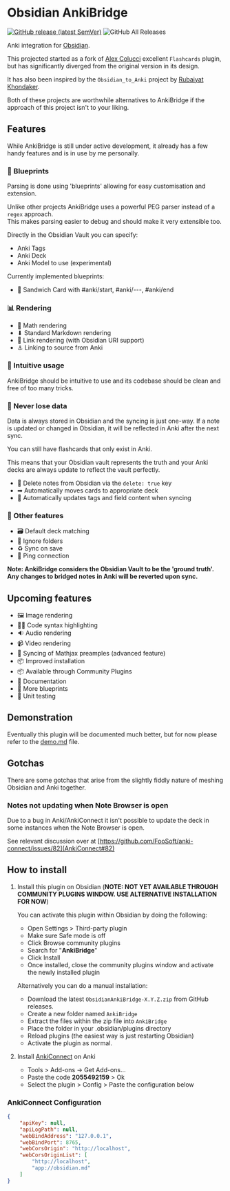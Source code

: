 # Obsidian AnkiBridge

[![GitHub release (latest SemVer)](https://img.shields.io/github/v/release/JeppeKlitgaard/ObsidianAnkiBridge?style=for-the-badge&sort=semver)](https://github.com/JeppeKlitgaard/ObsidianAnkiBridge/releases/latest)
![GitHub All Releases](https://img.shields.io/github/downloads/JeppeKlitgaard/ObsidianAnkiBridge/total?style=for-the-badge)

Anki integration for [Obsidian](https://obsidian.md/).

This projected started as a fork of [Alex Colucci](https://github.com/reuseman) excellent `Flashcards` plugin,
but has significantly diverged from the original version in its design.

It has also been inspired by the `Obsidian_to_Anki` project by [Rubaiyat Khondaker](https://github.com/Pseudonium).

Both of these projects are worthwhile alternatives to AnkiBridge if the approach of this project isn't to your liking.

## Features

While AnkiBridge is still under active development, it already has a few handy
features and is in use by me personally.
### 📘 Blueprints

Parsing is done using 'blueprints' allowing for easy customisation and extension.

Unlike other projects AnkiBridge uses a powerful PEG parser instead of a `regex` approach.  
This makes parsing easier to debug and should make it very extensible too.

Directly in the Obsidian Vault you can specify:
- Anki Tags
- Anki Deck
- Anki Model to use (experimental)

Currently implemented blueprints:
- 🥪 Sandwich Card with #anki/start, #anki/---, #anki/end

### 📊 Rendering
- 🧮 Math rendering
- ⬇ Standard Markdown rendering
- 🔗 Link rendering (with Obsidian URI support)
- ⚓ Linking to source from Anki

### 🧠 Intuitive usage

AnkiBridge should be intuitive to use and its codebase should be clean and free
of too many tricks.

### 🔏 Never lose data

Data is always stored in Obsidian and the syncing is just one-way. 
If a note is updated or changed in Obsidian, it will be reflected in Anki after
the next sync.

You can still have flashcards that only exist in Anki.

This means that your Obsidian vault represents the truth and your Anki decks 
are always update to reflect the vault perfectly.

- 🚮 Delete notes from Obsidian via the `delete: true` key
- ➡ Automatically moves cards to appropriate deck
- 🤖 Automatically updates tags and field content when syncing 

### 💪 Other features

- 🗃 Default deck matching
- 📂 Ignore folders
- ♻ Sync on save
- 🏓 Ping connection

__Note: AnkiBridge considers the Obsidian Vault to be the 'ground truth'. Any
changes to bridged notes in Anki will be reverted upon sync.__

## Upcoming features

- 🖼 Image rendering
- 👩‍💻 Code syntax highlighting
- 🔉 Audio rendering
- 📹 Video rendering
- 🌉 Syncing of Mathjax preamples (advanced feature)
- 📦 Improved installation
- 📦 Available through Community Plugins
- 📄 Documentation
- 📘 More blueprints
- 🧪 Unit testing

## Demonstration

Eventually this plugin will be documented much better, but for now please
refer to the [demo.md](docs/demo.md) file.

## Gotchas

There are some gotchas that arise from the slightly fiddly nature of meshing Obsidian
and Anki together.

### Notes not updating when Note Browser is open
Due to a bug in Anki/AnkiConnect it isn't possible to update the deck in some instances
when the Note Browser is open.

See relevant discussion over at [https://github.com/FooSoft/anki-connect/issues/82](AnkiConnect#82)

## How to install

1. Install this plugin on Obsidian (__NOTE: NOT YET AVAILABLE THROUGH COMMUNITY PLUGINS WINDOW. USE ALTERNATIVE INSTALLATION FOR NOW__)

    You can activate this plugin within Obsidian by doing the following:

    - Open Settings > Third-party plugin
    - Make sure Safe mode is off
    - Click Browse community plugins
    - Search for "**AnkiBridge**"
    - Click Install
    - Once installed, close the community plugins window and activate the newly installed plugin

    Alternatively you can do a manual installation:
    
    - Download the latest `ObsidianAnkiBridge-X.Y.Z.zip` from GitHub releases.
    - Create a new folder named `AnkiBridge`
    - Extract the files within the zip file into `AnkiBridge`
    - Place the folder in your .obsidian/plugins directory
    - Reload plugins (the easiest way is just restarting Obsidian)
    - Activate the plugin as normal.

2. Install [AnkiConnect](https://ankiweb.net/shared/info/2055492159) on Anki

   - Tools > Add-ons -> Get Add-ons...
   - Paste the code **2055492159** > Ok
   - Select the plugin > Config > Paste the configuration below

### AnkiConnect Configuration

```json
{
    "apiKey": null,
    "apiLogPath": null,
    "webBindAddress": "127.0.0.1",
    "webBindPort": 8765,
    "webCorsOrigin": "http://localhost",
    "webCorsOriginList": [
        "http://localhost",
        "app://obsidian.md"
    ]
}
```
